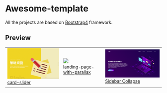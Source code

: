 # Awesome-template
All the projects are based on [Bootstrap4](http://startbootstrap.com/) framework.

## Preview

<table>
    <tbody>
        <tr>
            <td>
                <img src="card-slider/screenshot/demo.gif" width="300px"><br>
                <a href="https://andy6804tw.github.io/awesome-template/card-slider">card-slider</a>
            </td>
            <td>
                <img src="landing-page-with-parallax/screenshot/demo.gif" width="300px"><br>
                <a href="https://andy6804tw.github.io/awesome-template/landing-page-with-parallax">landing-page-with-parallax</a>
            </td>
            <td>
                <img src="api-application-programming-interface/screenshot/demo.png" width="300px"><br>
                <a href="https://andy6804tw.github.io/awesome-templatet/api-application-programming-interface">Sidebar Collapse</a>
            </td>
        </tr>
        <tr>
            <td>
                <!-- <img src="fancy-dashboard/screenshot/demo.png" width="300px"><br>
                <a href="https://andy6804tw.github.io/awesome-template/fancy-dashboard">fancy dashboard</a> -->
             </td>
        </tr>
    </tbody>
</table>
